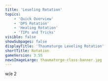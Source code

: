 ```yaml
---
title: 'Leveling Rotation'
topics:
    - 'Quick Overview'
    - 'DPS Rotation'
    - 'Healing Rotation'
    - 'TIPs and Tricks'
visible: false
showSubpages: false
displayTitle: 'Thaumaturge Leveling Rotation'
shortTitle: Rotation
gameVersion: 3.55
newsImageLarge: thaumaturge-class-banner.jpg
---
```


w/e 2